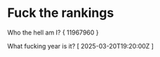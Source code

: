 # Fuck the rankings

Who the hell am I?
{ 11967960 }

What fucking year is it?
[ 2025-03-20T19:20:00Z ]
